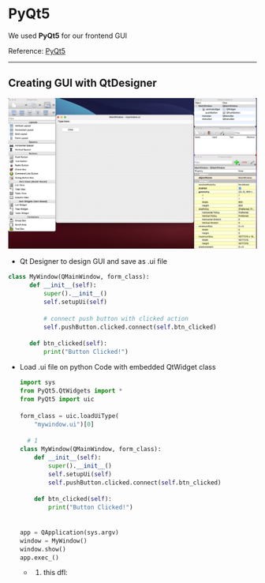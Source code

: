 # PyQt5

We used **PyQt5** for our frontend GUI

Reference: [PyQt5](https://pypi.org/project/PyQt5/)

---

## Creating GUI with QtDesigner

![QtDesigner](/pyQt/QtDesigner.png)

- Qt Designer to design GUI and save as .ui file

```python
class MyWindow(QMainWindow, form_class):
      def __init__(self):
          super().__init__()
          self.setupUi(self)

          # connect push button with clicked action
          self.pushButton.clicked.connect(self.btn_clicked)

      def btn_clicked(self):
          print("Button Clicked!")
```

- Load .ui file on python Code with embedded QtWidget class

  ```python
  import sys
  from PyQt5.QtWidgets import *
  from PyQt5 import uic

  form_class = uic.loadUiType(
      "mywindow.ui")[0]

    # 1
  class MyWindow(QMainWindow, form_class):
      def __init__(self):
          super().__init__()
          self.setupUi(self)
          self.pushButton.clicked.connect(self.btn_clicked)

      def btn_clicked(self):
          print("Button Clicked!")


  app = QApplication(sys.argv)
  window = MyWindow()
  window.show()
  app.exec_()

  ```

  - 1. this dfl:
